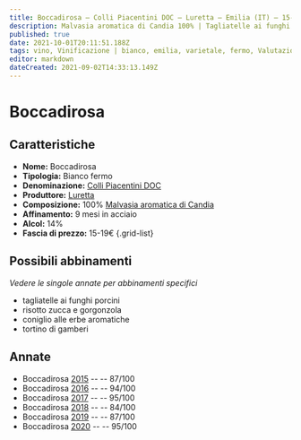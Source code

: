 ```yaml
---
title: Boccadirosa – Colli Piacentini DOC – Luretta – Emilia (IT) – 15-19€ – 2★-5★
description: Malvasia aromatica di Candia 100% | Tagliatelle ai funghi porcini – Risotto zucca e gorgonzola – Coniglio alle erbe aromatiche – Tortino di gamberi
published: true
date: 2021-10-01T20:11:51.188Z
tags: vino, Vinificazione | bianco, emilia, varietale, fermo, Valutazioni | 5 stelle, malvasia aromatica di candia, tagliatelle ai funghi porcini, risotto zucca e gorgonzola, coniglio alle erbe aromatiche, Prezzi | 15-19€, tortino di gamberi
editor: markdown
dateCreated: 2021-09-02T14:33:13.149Z
---
```


# Boccadirosa

## Caratteristiche
- **Nome:** Boccadirosa
- **Tipologia:** Bianco fermo
- **Denominazione:** [Colli Piacentini DOC](/denominazioni/Italia/Emilia/DOC/Colli-Piacentini)
- **Produttore:** [Luretta](/produttori/Italia/Emilia/Luretta) 
- **Composizione:** 100% [Malvasia aromatica di Candia](/vitigni/Italia/bacca-bianca/malvasia-di-candia-aromatica)
- **Affinamento:** 9 mesi in acciaio
- **Alcol:** 14%
- **Fascia di prezzo:** 15-19€
{.grid-list}



## Possibili abbinamenti
*Vedere le singole annate per abbinamenti specifici*

- tagliatelle ai funghi porcini
- risotto zucca e gorgonzola
- coniglio alle erbe aromatiche
- tortino di gamberi

## Annate
- Boccadirosa [2015](/vini/Italia/Emilia/Luretta/Boccadirosa/2015) -- <span class="star-3"></span> -- 87/100
- Boccadirosa [2016](/vini/Italia/Emilia/Luretta/Boccadirosa/2016) -- <span class="star-5"></span> -- 94/100
- Boccadirosa [2017](/vini/Italia/Emilia/Luretta/Boccadirosa/2017) -- <span class="star-5"></span> -- 95/100
- Boccadirosa [2018](/vini/Italia/Emilia/Luretta/Boccadirosa/2018) -- <span class="star-2"></span> -- 84/100
- Boccadirosa [2019](/vini/Italia/Emilia/Luretta/Boccadirosa/2019) -- <span class="star-3"></span> -- 87/100
- Boccadirosa [2020](/vini/Italia/Emilia/Luretta/Boccadirosa/2020) -- <span class="star-5"></span> -- 95/100

